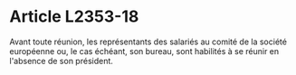 # Article L2353-18

Avant toute réunion, les représentants des salariés au comité de la société européenne ou, le cas échéant, son bureau, sont habilités à se réunir en l'absence de son président.